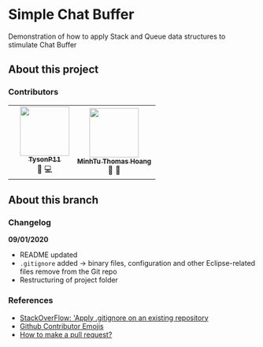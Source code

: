 # Simple Chat Buffer

Demonstration of how to apply Stack and Queue data structures to stimulate Chat Buffer

## About this project

### Contributors

<!-- ALL-CONTRIBUTORS-LIST:START -->
<!-- prettier-ignore-start -->
<!-- markdownlint-disable -->
<table>
    <tr>
        <td>
            <td align = 'center'> 
            <a href="https://github.com/TysonP11" target=" _blank"><img src="https://avatars3.githubusercontent.com/u/59603295?s=400&v=4" width="100px;" alt=""/>
            <br/><sub>
            <b>TysonP11</b></a>
            </sub><br />
            🤔 💻 
        </td>
        <td align = 'center'> 
            <a href="https://github.com/mnhthng-thms" target=" _blank"><img src="https://avatars3.githubusercontent.com/u/19143075?s=460&v=4" width="100px;" alt=""/>
            <br/><sub>
            <b>MinhTu Thomas Hoang</b></a>
            </sub><br />
            📖 🎨
        </td>
    </tr>
</table>
<!-- markdownlint-enable -->
<!-- prettier-ignore-end -->
<!-- ALL-CONTRIBUTORS-LIST:END -->

## About this branch

### Changelog

**09/01/2020**

- README updated
- `.gitignore` added -> binary files, configuration and other Eclipse-related files remove from the Git repo
- Restructuring of project folder

### References

- [StackOverFlow: 'Apply .gitignore on an existing repository](https://stackoverflow.com/questions/19663093/apply-gitignore-on-an-existing-repository-already-tracking-large-number-of-file)
- [Github Contributor Emojis](https://allcontributors.org/docs/en/emoji-key)
- [How to make a pull request?](https://opensource.com/article/19/7/create-pull-request-github)
